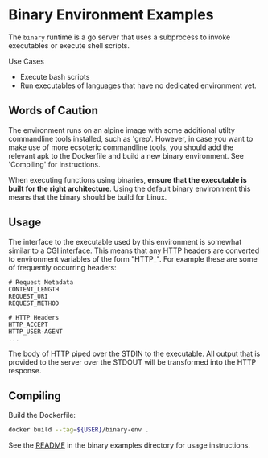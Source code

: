 # Binary Environment Examples

The `binary` runtime is a go server that uses a subprocess to invoke executables or execute shell scripts.

Use Cases
- Execute bash scripts
- Run executables of languages that have no dedicated environment yet.

## Words of Caution
The environment runs on an alpine image with some additional utilty commandline tools installed, such as 'grep'. 
However, in case you want to make use of more ecsoteric commandline tools, you should add the relevant apk to the 
Dockerfile and build a new binary environment. See 'Compiling' for instructions.

When executing functions using binaries, **ensure that the executable is built for the right architecture**. 
Using the default binary environment this means that the binary should be build for Linux.

## Usage
The interface to the executable used by this environment is somewhat similar to a [CGI interface](https://en.wikipedia.org/wiki/Common_Gateway_Interface).
This means that any HTTP headers are converted to environment variables of the form "HTTP_<header-name>". For example these
are some of frequently occurring headers:

```
# Request Metadata
CONTENT_LENGTH
REQUEST_URI
REQUEST_METHOD

# HTTP Headers
HTTP_ACCEPT
HTTP_USER-AGENT
...
```

The body of HTTP piped over the STDIN to the executable. 
All output that is provided to the server over the STDOUT will be transformed into the HTTP response.


## Compiling

Build the Dockerfile:
```bash
docker build --tag=${USER}/binary-env .
```

See the [README](../../examples/binary/README.md) in the binary examples directory for usage instructions.

